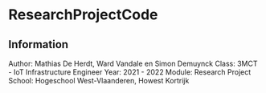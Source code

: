 # ResearchProjectCode

## Information
Author: Mathias De Herdt, Ward Vandale en Simon Demuynck
Class: 3MCT - IoT Infrastructure Engineer
Year: 2021 - 2022
Module: Research Project
School: Hogeschool West-Vlaanderen, Howest Kortrijk
